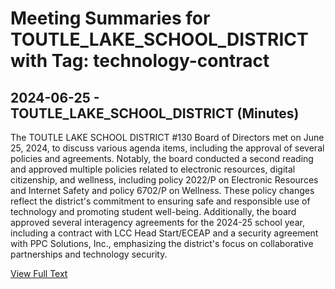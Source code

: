 # Meeting Summaries for TOUTLE_LAKE_SCHOOL_DISTRICT with Tag: technology-contract

## 2024-06-25 - TOUTLE_LAKE_SCHOOL_DISTRICT (Minutes)

The TOUTLE LAKE SCHOOL DISTRICT #130 Board of Directors met on June 25, 2024, to discuss various agenda items, including the approval of several policies and agreements. Notably, the board conducted a second reading and approved multiple policies related to electronic resources, digital citizenship, and wellness, including policy 2022/P on Electronic Resources and Internet Safety and policy 6702/P on Wellness. These policy changes reflect the district's commitment to ensuring safe and responsible use of technology and promoting student well-being. Additionally, the board approved several interagency agreements for the 2024-25 school year, including a contract with LCC Head Start/ECEAP and a security agreement with PPC Solutions, Inc., emphasizing the district's focus on collaborative partnerships and technology security.

[View Full Text](https://raw.githubusercontent.com/VoronoiPerspectives/WashingtonStateSchoolBoardExplorer/refs/heads/main/data/countries/usa/states/wa/counties/cowlitz/school_boards/toutle_lake_school_district/2024/processed/2024-06-25-june-minutes.txt)

